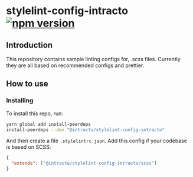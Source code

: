 # stylelint-config-intracto [![npm version](https://img.shields.io/npm/v/@intracto/stylelint-config-intracto.svg)](https://www.npmjs.com/package/@intracto/stylelint-config-intracto)

## Introduction

This repository contains sample linting configs for, .scss files. Currently they are all based on recommended configs and prettier.

## How to use

### Installing

To install this repo, run:

```bash
yarn global add install-peerdeps
install-peerdeps --dev "@intracto/stylelint-config-intracto"
```

And then create a file `.stylelintrc.json`. Add this config if your codebase is based on SCSS:

```json
{
  "extends": ["@intracto/stylelint-config-intracto/scss"]
}
```

